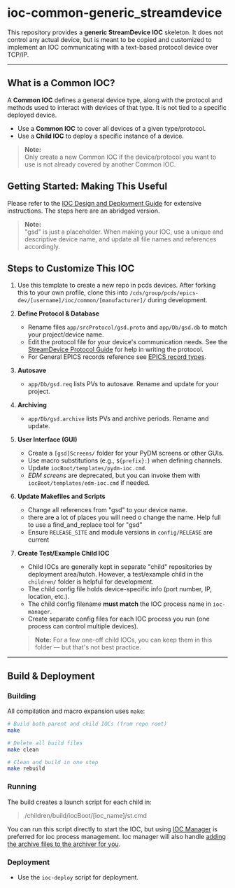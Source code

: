 # ioc-common-generic_streamdevice

This repository provides a **generic StreamDevice IOC** skeleton. It does not control any actual device, but is meant to be copied and customized to implement an IOC communicating with a text-based protocol device over TCP/IP.

---
## What is a Common IOC?

A **Common IOC** defines a general device type, along with the protocol and methods used to interact with devices of that type. It is not tied to a specific deployed device.

- Use a **Common IOC** to cover all devices of a given type/protocol.
- Use a **Child IOC** to deploy a specific instance of a device.

> **Note:**  
> Only create a new Common IOC if the device/protocol you want to use is not already covered by another Common IOC.


## Getting Started: Making This Useful

Please refer to the [IOC Design and Deployment Guide](https://confluence.slac.stanford.edu/spaces/PCDS/pages/92871122/IOC+Design+and+Deployment+Guide) for extensive instructions. The steps here are an abridged version.

> **Note:**  
> "gsd" is just a placeholder. When making your IOC, use a unique and descriptive device name, and update all file names and references accordingly.

## Steps to Customize This IOC

1.  Use this template to create a new repo in pcds devices. After forking this to your own profile, clone this into  `/cds/group/pcds/epics-dev/[username]/ioc/common/[manufacturer]/` during development.

1. **Define Protocol & Database**
    - Rename files `app/srcProtocol/gsd.proto` and `app/Db/gsd.db` to match your project/device name.
    - Edit the protocol file for your device's communication needs. See the [StreamDevice Protocol Guide](https://paulscherrerinstitute.github.io/StreamDevice/) for help in writing the protocol.
    - For General EPICS records reference see [EPICS record types](https://epics.anl.gov/base/R7-0/4-docs/RecordReference.html).

2. **Autosave**
    - `app/Db/gsd.req` lists PVs to autosave. Rename and update for your project.

3. **Archiving**
    - `app/Db/gsd.archive` lists PVs and archive periods. Rename and update.

4. **User Interface (GUI)**
    - Create a `[gsd]Screens/` folder for your PyDM screens or other GUIs.
    - Use macro substitutions (e.g., `${prefix}:`) when defining channels.
    - Update `iocBoot/templates/pydm-ioc.cmd`.
    - *EDM screens* are deprecated, but you can invoke them with `iocBoot/templates/edm-ioc.cmd` if needed.

5. **Update Makefiles and Scripts**
    - Change all references from "gsd" to your device name.
    - there are a lot of places you will need o change the name. Help full to use a find_and_replace tool for "gsd"
   - Ensure `RELEASE_SITE` and module versions in `config/RELEASE` are current

6. **Create Test/Example Child IOC**
    - Child IOCs are generally kept in separate "child" repositories by deployment area/hutch. However, a test/example child in the `children/` folder is helpful for development.
    - The child config file holds device-specific info (port number, IP, location, etc.).
    - The child config filename **must match** the IOC process name in `ioc-manager`.
    - Create separate config files for each IOC process you run (one process can control multiple devices).

    > **Note:** For a few one-off child IOCs, you can keep them in this folder — but that's not best practice.

---

## Build & Deployment

### Building

All compilation and macro expansion uses `make`:

```bash
# Build both parent and child IOCs (from repo root)
make

# Delete all build files
make clean

# Clean and build in one step
make rebuild
```

### Running
The build creates a launch script for each child in:
> /children/build/iocBoot/[ioc_name]/st.cmd

You can run this script directly to start the IOC, but using [IOC Manager](https://confluence.slac.stanford.edu/spaces/PCDS/pages/177176665/IOC+Manager+Staff+Guide) is preferred for ioc process management. Ioc manager will also handle [adding the archive files to the archiver for you](https://confluence.slac.stanford.edu/spaces/timing/pages/433984366/Using+the+Archiver+Scripts+and+Checking+PV+Status).

### Deployment

- Use the `ioc-deploy` script for deployment.


